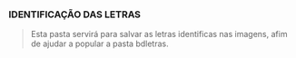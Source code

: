 ### IDENTIFICAÇÃO DAS LETRAS

> Esta pasta servirá para salvar as letras identificas nas imagens, afim de ajudar a popular a pasta bdletras.